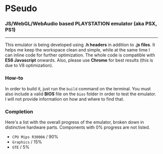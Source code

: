 # PSeudo

### JS/WebGL/WebAudio based PLAYSTATION emulator (aka PSX, PS1)
*******

This emulator is being developed using **.h headers** in addition to **.js files**. It helps me keep the workspace clean and simple, while at the same time I can inline code for further optimization. The whole code is compatible with **ES6 Javascript** onwards. Also, please use **Chrome** for best results (this is due to V8 optimization).

### How-to
In order to build it, just run the `build` command on the terminal. You must also include a valid **BIOS** file on the `bios` folder in order to test the emulator. I will not provide information on how and where to find that.

### Completion
Here's a list with the overall progress of the emulator, broken down in distinctive hardware parts. Components with 0% progress are not listed.
* `CPU Mips R3000A` / 90%
* `Graphics` / 15%
* `GTE` / 5%
